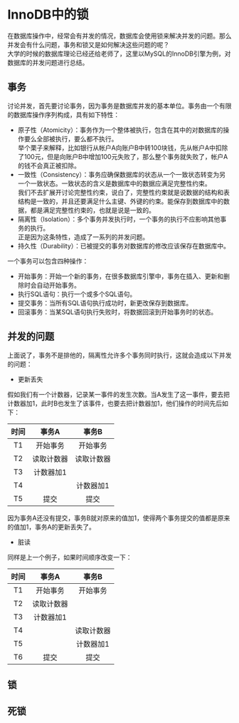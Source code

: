 # InnoDB中的锁
在数据库操作中，经常会有并发的情况，数据库会使用锁来解决并发的问题。那么并发会有什么问题，事务和锁又是如何解决这些问题的呢？  
大学的时候的数据库理论已经还给老师了，这里以MySQL的InnoDB引擎为例，对数据库的并发问题进行总结。

## 事务

讨论并发，首先要讨论事务，因为事务是数据库并发的基本单位。事务由一个有限的数据库操作序列构成，具有如下特性：
* 原子性（Atomicity）：事务作为一个整体被执行，包含在其中的对数据库的操作要么全部被执行，要么都不执行。  
举个栗子来解释，比如银行从帐户A向账户B中转100块钱，先从帐户A中扣除了100元，但是向账户B中增加100元失败了，那么整个事务就失败了，帐户A的钱不会真正被扣除。
* 一致性（Consistency）：事务应确保数据库的状态从一个一致状态转变为另一个一致状态。一致状态的含义是数据库中的数据应满足完整性约束。  
我们不去扩展开讨论完整性约束，说白了，完整性约束就是说数据的结构和表结构是一致的，并且还要满足什么主键、外键的约束。能保存到数据库中的数据，都是满足完整性约束的，也就是说是一致的。
* 隔离性（Isolation）：多个事务并发执行时，一个事务的执行不应影响其他事务的执行。  
正是因为这条特性，造成了一系列的并发问题。
* 持久性（Durability）：已被提交的事务对数据库的修改应该保存在数据库中。

一个事务可以包含四种操作：
* 开始事务：开始一个新的事务，在很多数据库引擎中，事务在插入、更新和删除时会自动开始事务。
* 执行SQL语句：执行一个或多个SQL语句。
* 提交事务：当所有SQL语句执行成功时，新更改保存到数据库。
* 回滚事务：当某SQL语句执行失败时，将数据回滚到开始事务时的状态。

## 并发的问题
上面说了，事务不是排他的，隔离性允许多个事务同时执行，这就会造成以下并发的问题：
* 更新丢失  
  
假如我们有一个计数器，记录某一事件的发生次数。当A发生了这一事件，要去把计数器加1，此时B也发生了该事件，也要去把计数器加1，他们操作的时间先后如下：  

时间 | 事务A | 事务B
:--: | :--: | :--:
T1 | 开始事务 | 开始事务
T2 | 读取计数器 | 读取计数器
T3 | 计数器加1 |
T4 | | 计数器加1
T5 | 提交 | 提交
因为事务A还没有提交，事务B就对原来的值加1，使得两个事务提交的值都是原来的值加1，事务A的更新丢失了。

* 脏读  

同样是上一个例子，如果时间顺序改变一下：

时间 | 事务A | 事务B
:--: | :--: | :--:
T1 | 开始事务 | 开始事务
T2 | 读取计数器 | 
T3 | 计数器加1 |
T4 | | 读取计数器
T5 | | 计数器加1
T6 | 提交 | 提交



## 锁

## 死锁